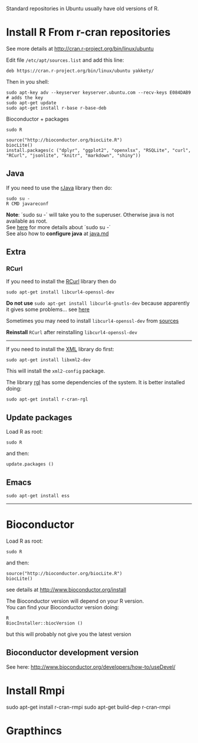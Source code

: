 Standard repositories in Ubuntu usually have old versions of R.

Install R From r-cran repositories
====================================

See more details at <http://cran.r-project.org/bin/linux/ubuntu>

Edit file `/etc/apt/sources.list` and add this line:

    deb https://cran.r-project.org/bin/linux/ubuntu yakkety/

Then in you shell:

    sudo apt-key adv --keyserver keyserver.ubuntu.com --recv-keys E084DAB9    # adds the key
    sudo apt-get update
    sudo apt-get install r-base r-base-deb

Bioconductor + packages

    sudo R

    source("http://bioconductor.org/biocLite.R")
    biocLite()
    install.packages(c ("dplyr", "ggplot2", "openxlsx", "RSQLite", "curl", "RCurl", "jsonlite", "knitr", "markdown", "shiny"))



Java
----

If you need to use the [rJava](http://cran.es.r-project.org/web/packages/rJava/index.html) library then do:

    sudo su -
    R CMD javareconf

__Note__: ´sudo su -´ will take you to the superuser. Otherwise java is not available as root.  
See [here](http://askubuntu.com/questions/376199/sudo-su-vs-sudo-i-vs-sudo-bin-bash-when-does-it-matter-which-is-used) for more details about ´sudo su -´  
See also how to __configure java__ at [java.md](java.md)


Extra 
------

### RCurl

If you need to install the [RCurl](http://cran.es.r-project.org/web/packages/RCurl/index.html) library then do

    sudo apt-get install libcurl4-openssl-dev
__Do not use__ `sudo apt-get install libcurl4-gnutls-dev` because apparently it gives some problems... see [here](https://github.com/jeroenooms/curl/issues/63)

Sometimes you may need to install `libcurl4-openssl-dev` from [sources](http://packages.ubuntu.com/trusty/amd64/libcurl4-openssl-dev/download)

__Reinstall__ `RCurl` after reinstalling `libcurl4-openssl-dev`

-----


If you need to install the [XML](http://cran.r-project.org/web/packages/XML/index.html) library do first:

    sudo apt-get install libxml2-dev

This will install the `xml2-config` package.


The library [rgl](http://cran.r-project.org/web/packages/rgl/index.html) has some dependencies of the system. 
It is better installed doing: 

    sudo apt-get install r-cran-rgl








Update packages
--------------

Load R as root:

    sudo R

and then:

    update.packages ()




Emacs
-----

    sudo apt-get install ess

----------------------------------------------------------------------------------------------------------


Bioconductor
============


Load R as root:

    sudo R

and then:

    source("http://bioconductor.org/biocLite.R")
    biocLite()

see details at <http://www.bioconductor.org/install>


The Bioconductor version will depend on your R version.  
You can find your Bioconductor version doing: 

    R
    BiocInstaller::biocVersion ()



but this will probably not give you the latest version


Bioconductor development version
--------------------------------

See here: <http://www.bioconductor.org/developers/how-to/useDevel/>



Install Rmpi
============

sudo apt-get install r-cran-rmpi 
sudo apt-get build-dep r-cran-rmpi


Grapthincs
===============



